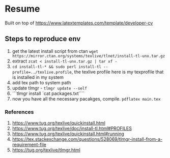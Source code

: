 # Resume
Built on top of https://www.latextemplates.com/template/developer-cv

## Steps to reproduce env

1. get the latest install script from ctan `wget https://mirror.ctan.org/systems/texlive/tlnet/install-tl-unx.tar.gz`
2. extract `zcat < install-tl-unx.tar.gz | tar xf -`
3. `cd install-tl-* && sudo perl install-tl --profile=../texlive.profile`, the texlive profile here is my texprofile that is installed in my system
4. add tex path to system path
5. update tlmgr - `tlmgr update --self`
6. ```tlmgr install `cat packages.txt````
7. now you have all the necessary pacakges, compile. `pdflatex main.tex`

### References
1. https://www.tug.org/texlive/quickinstall.html
2. https://www.tug.org/texlive/doc/install-tl.html#PROFILES
3. https://www.tug.org/texlive/quickinstall.html#running
4. https://tex.stackexchange.com/questions/528069/tlmgr-install-from-a-requirement-file
5. https://tug.org/texlive/tlmgr.html